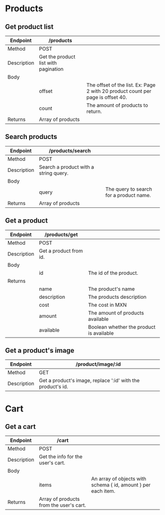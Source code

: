 
# Products

## Get product list
| Endpoint    	| /products					 	|                                  	|
|-------------	|------------------------	|----------------------------------	|
| Method      	| POST                   	|                                  	|
| Description 	| Get the product list with pagination |                                  	|
| Body        	|                        	|                                  	|
|             	| offset            	      | The offset of the list. Ex: Page 2 with 20 product count per page is offset 40.	|
|             	| count            	      | The amount of products to return.	|
| Returns     	| Array of products			|                                  	|

## Search products
| Endpoint    	| /products/search		 	|                                  	|
|-------------	|------------------------	|----------------------------------	|
| Method      	| POST                   	|                                  	|
| Description 	| Search a product with a string query. |                                  	|
| Body        	|                        	|                                  	|
|             	| query            	      | The query to search for a product name. |
| Returns     	| Array of products			|                                  	|

## Get a product
| Endpoint    	| /products/get			 	|                                  	|
|-------------	|------------------------	|----------------------------------	|
| Method      	| POST                   	|                                  	|
| Description 	| Get a product from id.	|                                  	|
| Body        	|                        	|                                  	|
|             	| id	            	      | The id of the product.				|
| Returns     	| 									|                                  	|
|             	| name                  	| The product's name						|
|             	| description             	| The products description				|
|             	| cost                  	| The cost in MXN							|
|             	| amount                  	| The amount of products available	|
|             	| available               	| Boolean whether the product is available |

## Get a product's image
| Endpoint    	| /product/image/:id			|
|-------------	|------------------------	|
| Method      	| GET                   	|
| Description 	| Get a product's image, replace ':id' with the product's id.		|


# Cart
## Get a cart
| Endpoint    	| /cart						 	|                                  	|
|-------------	|------------------------	|----------------------------------	|
| Method      	| POST                   	|                                  	|
| Description 	| Get the info for the user's cart.	|                                  	|
| Body        	|                        	|                                  	|
|             	| items            	      | An array of objects with schema { id, amount } per each item.				|
| Returns     	| Array of products from the user's cart. |                                  	|